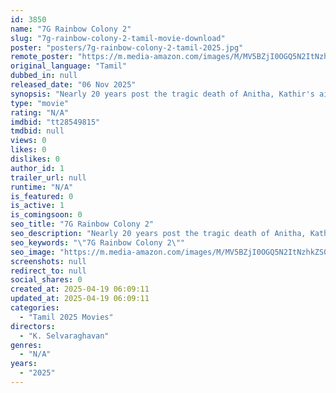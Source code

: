 ```yaml
---
id: 3850
name: "7G Rainbow Colony 2"
slug: "7g-rainbow-colony-2-tamil-movie-download"
poster: "posters/7g-rainbow-colony-2-tamil-2025.jpg"
remote_poster: "https://m.media-amazon.com/images/M/MV5BZjI0OGQ5N2ItNzhkZS00MDM1LTg3MjgtODJhZjU2Y2IzNmY0XkEyXkFqcGc@._V1_SX300.jpg"
original_language: "Tamil"
dubbed_in: null
released_date: "06 Nov 2025"
synopsis: "Nearly 20 years post the tragic death of Anitha, Kathir's ailing mother introduces him to a young woman hoping that she will motivate Kathir to move on and find a new purpose in life."
type: "movie"
rating: "N/A"
imdbid: "tt28549815"
tmdbid: null
views: 0
likes: 0
dislikes: 0
author_id: 1
trailer_url: null
runtime: "N/A"
is_featured: 0
is_active: 1
is_comingsoon: 0
seo_title: "7G Rainbow Colony 2"
seo_description: "Nearly 20 years post the tragic death of Anitha, Kathir's ailing mother introduces him to a young woman hoping that she will motivate Kathir to move on and find a new purpose in life."
seo_keywords: "\"7G Rainbow Colony 2\""
seo_image: "https://m.media-amazon.com/images/M/MV5BZjI0OGQ5N2ItNzhkZS00MDM1LTg3MjgtODJhZjU2Y2IzNmY0XkEyXkFqcGc@._V1_SX300.jpg"
screenshots: null
redirect_to: null
social_shares: 0
created_at: 2025-04-19 06:09:11
updated_at: 2025-04-19 06:09:11
categories:
  - "Tamil 2025 Movies"
directors:
  - "K. Selvaraghavan"
genres:
  - "N/A"
years:
  - "2025"
---
```

